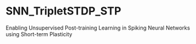# SNN_TripletSTDP_STP
Enabling Unsupervised Post-training Learning in Spiking Neural Networks using Short-term Plasticity
